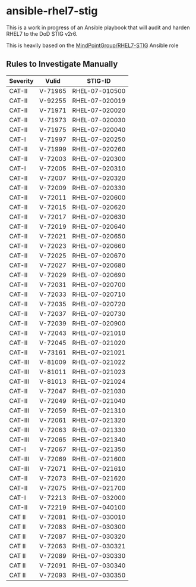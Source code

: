 # ansible-rhel7-stig

This is a work in progress of an Ansible playbook that will audit and harden
RHEL7 to the DoD STIG v2r6.

This is heavily based on the [MindPointGroup/RHEL7-STIG](https://github.com/MindPointGroup/RHEL7-STIG) Ansible role

## Rules to Investigate Manually

| Severity | Vulid   | STIG-ID        |
|----------|---------|----------------|
| CAT-II   | V-71965 | RHEL-07-010500 |
| CAT-II   | V-92255 | RHEL-07-020019 |
| CAT-II   | V-71971 | RHEL-07-020020 |
| CAT-II   | V-71973 | RHEL-07-020030 |
| CAT-II   | V-71975 | RHEL-07-020040 |
| CAT-I    | V-71997 | RHEL-07-020250 |
| CAT-II   | V-71999 | RHEL-07-020260 |
| CAT-II   | V-72003 | RHEL-07-020300 |
| CAT-I    | V-72005 | RHEL-07-020310 |
| CAT-II   | V-72007 | RHEL-07-020320 |
| CAT-II   | V-72009 | RHEL-07-020330 |
| CAT-II   | V-72011 | RHEL-07-020600 |
| CAT-II   | V-72015 | RHEL-07-020620 |
| CAT-II   | V-72017 | RHEL-07-020630 |
| CAT-II   | V-72019 | RHEL-07-020640 |
| CAT-II   | V-72021 | RHEL-07-020650 |
| CAT-II   | V-72023 | RHEL-07-020660 |
| CAT-II   | V-72025 | RHEL-07-020670 |
| CAT-II   | V-72027 | RHEL-07-020680 |
| CAT-II   | V-72029 | RHEL-07-020690 |
| CAT-II   | V-72031 | RHEL-07-020700 |
| CAT-II   | V-72033 | RHEL-07-020710 |
| CAT-II   | V-72035 | RHEL-07-020720 |
| CAT-II   | V-72037 | RHEL-07-020730 | Might be able to automate
| CAT-II   | V-72039 | RHEL-07-020900 |
| CAT-II   | V-72043 | RHEL-07-021010 |
| CAT-II   | V-72045 | RHEL-07-021020 | 
| CAT-II   | V-73161 | RHEL-07-021021 |*
| CAT-III  | V-81009 | RHEL-07-021022 |* 
| CAT-III  | V-81011 | RHEL-07-021023 |*
| CAT-III  | V-81013 | RHEL-07-021024 |*
| CAT-II   | V-72047 | RHEL-07-021030 |*
| CAT-II   | V-72049 | RHEL-07-021040 |*
| CAT-III  | V-72059 | RHEL-07-021310 |
| CAT-III  | V-72061 | RHEL-07-021320 |
| CAT-III  | V-72063 | RHEL-07-021330 |
| CAT-III  | V-72065 | RHEL-07-021340 |
| CAT-I    | V-72067 | RHEL-07-021350 |
| CAT-III  | V-72069 | RHEL-07-021600 |
| CAT-III  | V-72071 | RHEL-07-021610 |
| CAT-II   | V-72073 | RHEL-07-021620 |
| CAT-II   | V-72075 | RHEL-07-021700 |
| CAT-I    | V-72213 | RHEL-07-032000 |
| CAT-II   | V-72219 | RHEL-07-040100 |
| CAT II   | V-72081 | RHEL-07-030010 | can be changed to f1 for availability
| CAT II   | V-72083 | RHEL-07-030300 |
| CAT II   | V-72087 | RHEL-07-030320 |
| CAT II   | V-72063 | RHEL-07-030321 |
| CAT II   | V-72089 | RHEL-07-030330 |
| CAT II   | V-72091 | RHEL-07-030340 |
| CAT II   | V-72093 | RHEL-07-030350 |